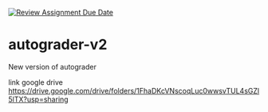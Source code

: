 [![Review Assignment Due Date](https://classroom.github.com/assets/deadline-readme-button-24ddc0f5d75046c5622901739e7c5dd533143b0c8e959d652212380cedb1ea36.svg)](https://classroom.github.com/a/8DBNpxcv)
# autograder-v2
New version of autograder


link google drive
https://drive.google.com/drive/folders/1FhaDKcVNscoqLuc0wwsvTUL4sGZl5lTX?usp=sharing
